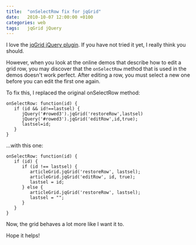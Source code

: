 ```yaml
---
title:	"onSelectRow fix for jqGrid"
date:	2010-10-07 12:00:00 +0100
categories: web
tags: 	jqGrid jQuery
---
```



I love the [jqGrid jQuery plugin](http://www.trirand.com/blog/). If you have not
tried it yet, I really think you should.

However, when you look at the online demos that describe how to edit a grid row,
you may discover that the `onSelectRow` method that is used in the demos doesn't
work perfect. After editing a row, you must select a new one before you can edit
the first one again.

To fix this, I replaced the original onSelectRow method:

	onSelectRow: function(id) {
	   if (id && id!==lastsel) {
	      jQuery('#rowed3').jqGrid('restoreRow',lastsel)
	      jQuery('#rowed3').jqGrid('editRow',id,true);
	      lastsel=id;
	   }
	}

...with this one:

	onSelectRow: function(id) {
	   if (id) {
	      if (id !== lastsel) {
	         articleGrid.jqGrid('restoreRow', lastsel);
	         articleGrid.jqGrid('editRow', id, true);
	         lastsel = id;
	      } else {
	         articleGrid.jqGrid('restoreRow', lastsel);
	         lastsel = "";
	      }
	   }
	}

Now, the grid behaves a lot more like I want it to. 

Hope it helps!